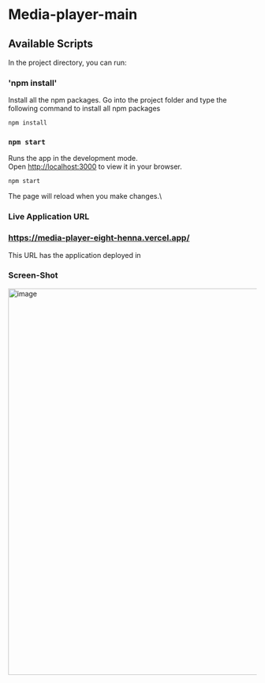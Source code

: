 # Media-player-main

## Available Scripts

In the project directory, you can run:

### 'npm install'

Install all the npm packages. Go into the project folder and type the following command to install all npm packages
```bash
npm install
```


### `npm start`

Runs the app in the development mode.\
Open [http://localhost:3000](http://localhost:3000) to view it in your browser.

```bash
npm start
```
The page will reload when you make changes.\


### Live Application URL

### https://media-player-eight-henna.vercel.app/
This URL has the application deployed in


### Screen-Shot

<img width="784" alt="image" src="https://github.com/Sandeep08011999/Media_Player/assets/154302999/380008f2-9b30-4366-8be2-35b67cec20d7">




